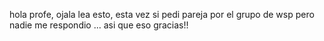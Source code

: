 hola profe, ojala lea esto, esta vez si pedi pareja por el grupo de wsp pero nadie me respondio ... asi que eso gracias!!
